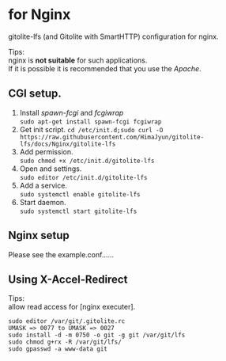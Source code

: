 # for Nginx
gitolite-lfs (and Gitolite with SmartHTTP) configuration for nginx.

Tips:  
nginx is **not suitable** for such applications.  
If it is possible it is recommended that you use the *Apache*.  

## CGI setup.
1. Install *spawn-fcgi* and *fcgiwrap*  
   `sudo apt-get install spawn-fcgi fcgiwrap`
1. Get init script.
   `cd /etc/init.d;sudo curl -O https://raw.githubusercontent.com/HimaJyun/gitolite-lfs/docs/Nginx/gitolite-lfs`
1. Add permission.  
   `sudo chmod +x /etc/init.d/gitolite-lfs`
1. Open and settings.  
   `sudo editor /etc/init.d/gitolite-lfs`
1. Add a service.  
   `sudo systemctl enable gitolite-lfs`
1. Start daemon.  
   `sudo systemctl start gitolite-lfs`

## Nginx setup
Please see the example.conf......

## Using X-Accel-Redirect
Tips:  
allow read access for [nginx executer].
```
sudo editor /var/git/.gitolite.rc
UMASK => 0077 to UMASK => 0027
sudo install -d -m 0750 -o git -g git /var/git/lfs
sudo chmod g+rx -R /var/git/lfs/
sudo gpasswd -a www-data git
```
